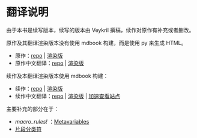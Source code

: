 # 翻译说明

由于本书是续写版本，续写的版本由 Veykril 撰稿，续作对原作有补充或者删改。

原作及其翻译渲染版本没有使用 mdbook 构建，而是使用 py 来生成 HTML。
- 原作：[repo](https://github.com/DanielKeep/tlborm) | [渲染版](https://danielkeep.github.io/tlborm/)
- 原作中文翻译：[repo](https://github.com/DaseinPhaos/tlborm) | [渲染版](https://www.bookstack.cn/read/DaseinPhaos-tlborm-chinese/README.md)


续作及本翻译渲染版本使用 mdbook 构建：
- 续作：[repo](https://github.com/veykril/tlborm) | [渲染版](https://veykril.github.io/tlborm/)
- 续作中文翻译：[repo](https://github.com/zjp-CN/tlborm) | [渲染版](https://zjp-cn.github.io/tlborm) | [加速查看站点](http://129.28.186.100/tlborm)

主要补充的部分在于：

- *macro_rules!* ：[Metavariables](./macros/macro_rules.html#metavariables)
- [片段分类符](./macros/minutiae/fragment-specifiers.md)
